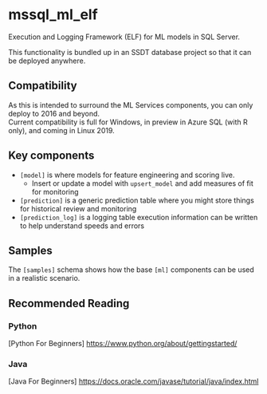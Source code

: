 # mssql_ml_elf
Execution and Logging Framework (ELF) for ML models in SQL Server.

This functionality is bundled up in an SSDT database project so that it can be deployed anywhere. 

## Compatibility
As this is intended to surround the ML Services components, you can only deploy to 2016 and beyond.  
Current compatibility is full for Windows, in preview in Azure SQL (with R only), and coming in Linux 2019.

## Key components
- `[model]` is where models for feature engineering and scoring live.
   + Insert or update a model with `upsert_model` and add measures of fit for monitoring
- `[prediction]` is a generic prediction table where you might store things for historical review and monitoring
- `[prediction_log]` is a logging table execution information can be written to help understand speeds and errors

## Samples
The `[samples]` schema shows how the base `[ml]` components can be used in a realistic scenario.

## Recommended Reading

### Python
[Python For Beginners] https://www.python.org/about/gettingstarted/

### Java
[Java For Beginners] https://docs.oracle.com/javase/tutorial/java/index.html